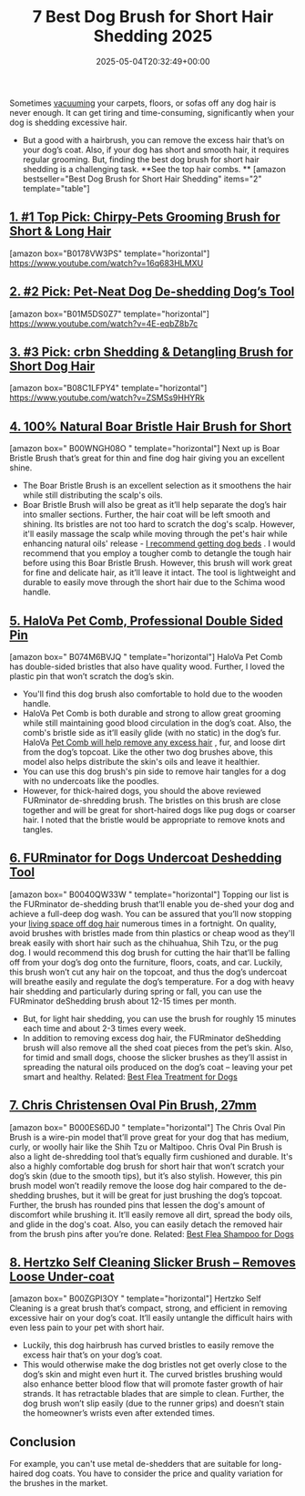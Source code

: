 ﻿---
layout: post
title: 7 Best Dog Brush for Short Hair Shedding 2025
date: '2025-05-04T20:32:49+00:00'
categories:
- Fleas
- Product Reviews
tags: []
slug: /best-dog-brush-for-short-hair-shedding/
lastmod: 2025-05-07T12:21:23+03:00
---

Sometimes
[vacuuming](https://pestpolicy.com/best-vacuum-for-dog-hair/)
your carpets, floors, or sofas off any dog hair is never enough. It can get tiring and time-consuming, significantly when your dog is shedding excessive hair.
- But a good with a hairbrush, you can remove the excess hair that’s on your dog’s coat. Also, if your dog has short and smooth hair, it requires regular grooming.
But, finding the best dog brush for short hair shedding is a challenging task.
**See the top hair combs. **
[amazon bestseller="Best Dog Brush for Short Hair Shedding" items="2" template="table"]
## [1. #1 Top Pick: Chirpy-Pets Grooming Brush for Short & Long Hair](https://www.amazon.com/dp/B0178VW3PS/?tag=p-policy-20)
[amazon box="B0178VW3PS" template="horizontal"]
https://www.youtube.com/watch?v=16q683HLMXU
## [2. #2 Pick: Pet-Neat Dog De-shedding Dog’s Tool](https://www.amazon.com/dp/B01M5DS0Z7/?tag=p-policy-20)
[amazon box="B01M5DS0Z7" template="horizontal"]
https://www.youtube.com/watch?v=4E-eqbZ8b7c
## [3. #3 Pick: crbn Shedding & Detangling Brush for Short Dog Hair](https://www.amazon.com/dp/B08C1LFPY4/?tag=p-policy-20)
[amazon box="B08C1LFPY4" template="horizontal"]
https://www.youtube.com/watch?v=ZSMSs9HHYRk
## [4. 100% Natural Boar Bristle Hair Brush for Short](https://www.amazon.com/dp/B00WNGH08O/?tag=p-policy-20)
[amazon box="
B00WNGH08O
" template="horizontal"]
Next up is Boar Bristle Brush that’s great for thin and fine dog hair giving you an excellent shine.
- The Boar Bristle Brush is an excellent selection as it smoothens the hair while still distributing the scalp's oils.
- Boar Bristle Brush will also be great as it’ll help separate the dog’s hair into smaller sections.
Further, the hair coat will be left smooth and shining. Its bristles are not too hard to scratch the dog's
scalp.
However, it'll easily massage the scalp while moving through the pet's hair while enhancing natural oils' release -
[I recommend getting dog beds](https://pestpolicy.com/best-dog-beds/)
.
I would recommend that you employ a tougher comb to detangle the tough hair before using this Boar Bristle Brush. However, this brush will work great for fine and delicate hair, as it’ll leave it intact.
The tool is lightweight and durable to easily move through the short hair due to the
Schima wood handle.
## [5. HaloVa Pet Comb, Professional Double Sided Pin](https://www.amazon.com/dp/B074M6BVJQ/?tag=p-policy-20)
[amazon box="
B074M6BVJQ
" template="horizontal"]
HaloVa Pet Comb has double-sided bristles that also have quality wood. Further, I loved the plastic pin that won’t scratch the dog’s skin.
- You'll find this dog brush also comfortable to hold due to the wooden handle.
- HaloVa Pet Comb is both durable and strong to allow great grooming while still maintaining good blood circulation in the dog’s coat.
Also, the comb's bristle side as it’ll easily glide (with no static) in the dog’s fur.
HaloVa
[Pet Comb will help remove any excess hair](https://pestpolicy.com/best-cordless-vacuum-for-pet-hair/)
, fur, and loose dirt from the dog’s topcoat. Like the other two dog brushes above, this model also helps distribute the skin's oils and leave it healthier.
- You can use this dog brush's pin side to remove hair tangles for a dog with no undercoats like the poodles.
- However, for thick-haired dogs, you should the above reviewed FURminator de-shredding brush.
The bristles on this brush are close together and will be great for short-haired dogs like pug dogs or coarser hair. I noted that the bristle would be appropriate to remove knots and tangles.
## [6. FURminator for Dogs Undercoat Deshedding Tool](https://www.amazon.com/dp/B0040QW33W/?tag=p-policy-20)
[amazon box="
B0040QW33W
" template="horizontal"]
Topping our list is the FURminator de-shedding brush that’ll enable you de-shed your dog and achieve a full-deep dog wash.
You can be assured that you’ll now stopping your
[living space off dog hair](https://pestpolicy.com/can-fleas-live-in-human-hair/)
numerous times in a fortnight.
On quality, avoid brushes with bristles made from thin plastics or cheap wood as they'll break easily with short hair such as the chihuahua, Shih Tzu, or the pug dog.
I would recommend this dog brush for cutting the hair that’ll be falling off from your dog’s dog onto the furniture, floors, coats, and car.
Luckily, this brush won’t cut any hair on the topcoat, and thus the dog’s undercoat will breathe easily and regulate the dog’s temperature.
For a dog with heavy hair shedding and particularly during spring or fall, you can use the FURminator deShedding brush about 12-15 times per month.
- But, for light hair shedding, you can use the brush for roughly 15 minutes each time and about 2-3 times every week.
- In addition to removing excess dog hair, the FURminator deShedding brush will also remove all the shed coat pieces from the pet’s skin.
Also, for timid and small dogs, choose the slicker brushes as they’ll assist in spreading the natural oils produced on the dog’s coat – leaving your pet smart and healthy.
Related:
[Best Flea Treatment for Dogs](https://pestpolicy.com/best-flea-treatment-for-dogs/)
## [7. Chris Christensen Oval Pin Brush, 27mm](https://www.amazon.com/dp/B000ES6DJ0/?tag=p-policy-20)
[amazon box="
B000ES6DJ0
" template="horizontal"]
The Chris Oval Pin Brush is a wire-pin model that’ll prove great for your dog that has medium, curly, or woolly hair like the Shih Tzu or Maltipoo.
Chris Oval Pin Brush is also a light de-shredding tool that’s equally firm cushioned and durable.
It's also a highly comfortable dog brush for short hair that won’t scratch your dog’s skin (due to the smooth tips), but it’s also stylish.
However, this pin brush model won’t readily remove the loose dog hair compared to the de-shedding brushes, but it will be great for just brushing the dog’s topcoat.
Further, the brush has rounded pins that lessen the dog's amount of discomfort while brushing it.
It’ll easily remove all dirt, spread the body oils, and glide in the dog's coat. Also, you can easily detach the removed hair from the brush pins after you’re done.
Related:
[Best Flea Shampoo for Dogs](https://pestpolicy.com/best-flea-shampoo-for-dogs/)
## [8. Hertzko Self Cleaning Slicker Brush – Removes Loose Under-coat](https://www.amazon.com/dp/B00ZGPI3OY/?tag=p-policy-20)
[amazon box="
B00ZGPI3OY
" template="horizontal"]
Hertzko Self Cleaning is a great brush that’s compact, strong, and efficient in removing excessive hair on your dog’s coat.
It’ll easily untangle the difficult hairs with even less pain to your pet with short hair.
- Luckily, this dog hairbrush has curved bristles to easily remove the excess hair that’s on your dog’s coat.
- This would otherwise make the dog bristles not get overly close to the dog’s skin and might even hurt it.
The curved bristles brushing would also enhance better blood flow that will promote faster growth of hair strands. It has retractable blades that are simple to clean.
Further, the dog brush won’t slip easily (due to the runner grips) and doesn’t stain the homeowner’s wrists even after extended times.
## Conclusion
For example, you can't use metal de-shedders that are suitable for long-haired dog coats.
You have to consider the price and quality variation for the brushes in the market.